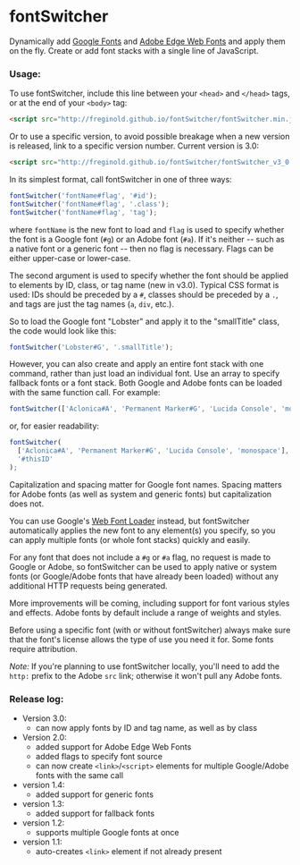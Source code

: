 # fontSwitcher
Dynamically add [Google Fonts](https://www.google.com/fonts) and [Adobe Edge Web Fonts](https://edgewebfonts.adobe.com/index) and apply them on the fly.  Create or add font stacks with a single line of JavaScript.

### Usage:
To use fontSwitcher, include this line between your `<head>` and `</head>` tags, or at the end of your `<body>` tag:

```html
<script src="http://freginold.github.io/fontSwitcher/fontSwitcher.min.js"></script>
```

Or to use a specific version, to avoid possible breakage when a new version is released, link to a specific version number.  Current version is 3.0:

```html
<script src="http://freginold.github.io/fontSwitcher/fontSwitcher_v3_0.min.js"></script>
```

In its simplest format, call fontSwitcher in one of three ways:

```javascript
fontSwitcher('fontName#flag', '#id');
fontSwitcher('fontName#flag', '.class');
fontSwitcher('fontName#flag', 'tag');
```

where `fontName` is the new font to load and `flag` is used to specify whether the font is a Google font (`#g`) or an Adobe font (`#a`).  If it's neither -- such as a native font or a generic font -- then no flag is necessary.  Flags can be either upper-case or lower-case.

The second argument is used to specify whether the font should be applied to elements by ID, class, or tag name (new in v3.0).  Typical CSS format is used: IDs should be preceded by a `#`, classes should be preceded by a `.`, and tags are just the tag names (`a`, `div`, etc.).

So to load the Google font "Lobster" and apply it to the "smallTitle" class, the code would look like this:

```javascript
fontSwitcher('Lobster#G', '.smallTitle');
```

However, you can also create and apply an entire font stack with one command, rather than just load an individual font.  Use an array to specify fallback fonts or a font stack.  Both Google and Adobe fonts can be loaded with the same function call.  For example:

```javascript
fontSwitcher(['Aclonica#A', 'Permanent Marker#G', 'Lucida Console', 'monospace'], '#thisID');
```

or, for easier readability:
```javascript
fontSwitcher(
  ['Aclonica#A', 'Permanent Marker#G', 'Lucida Console', 'monospace'],
  '#thisID'
);
```
Capitalization and spacing matter for Google font names.  Spacing matters for Adobe fonts (as well as system and generic fonts) but capitalization does not.

You can use Google's [Web Font Loader](https://github.com/typekit/webfontloader#get-started) instead, but fontSwitcher automatically applies the new font to any element(s) you specify, so you can apply multiple fonts (or whole font stacks) quickly and easily.

For any font that does not include a `#g` or `#a` flag, no request is made to Google or Adobe, so fontSwitcher can be used to apply native or system fonts (or Google/Adobe fonts that have already been loaded) without any additional HTTP requests being generated.

More improvements will be coming, including support for font various styles and effects.  Adobe fonts by default include a range of weights and styles.

Before using a specific font (with or without fontSwitcher) always make sure that the font's license allows the type of use you need it for.  Some fonts require attribution.

*Note:* If you're planning to use fontSwitcher locally, you'll need to add the `http:` prefix to the Adobe `src` link; otherwise it won't pull any Adobe fonts.

### Release log:

* Version 3.0:
  - can now apply fonts by ID and tag name, as well as by class
* Version 2.0:
  - added support for Adobe Edge Web Fonts
  - added flags to specify font source
  - can now create `<link>`/`<script>` elements for multiple Google/Adobe fonts with the same call
* version 1.4:
  - added support for generic fonts
* version 1.3:
  - added support for fallback fonts
* version 1.2:
  - supports multiple Google fonts at once
* version 1.1:
   - auto-creates `<link>` element if not already present
